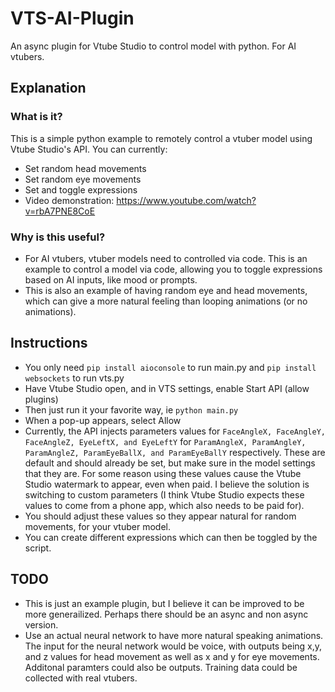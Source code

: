# VTS-AI-Plugin
 An async plugin for Vtube Studio to control model with python. For AI vtubers.
 
## Explanation
### What is it?
This is a simple python example to remotely control a vtuber model using Vtube Studio's API. You can currently:
* Set random head movements
* Set random eye movements
* Set and toggle expressions
* Video demonstration: https://www.youtube.com/watch?v=rbA7PNE8CoE

### Why is this useful? 
* For AI vtubers, vtuber models need to controlled via code. This is an example to control a model via code, allowing you to toggle expressions based on AI inputs, like mood or prompts. 
* This is also an example of having random eye and head movements, which can give a more natural feeling than looping animations (or no animations). 

## Instructions
* You only need ```pip install aioconsole``` to run main.py and ```pip install websockets``` to run vts.py
* Have Vtube Studio open, and in VTS settings, enable Start  API (allow plugins)
* Then just run it your favorite way, ie ```python main.py```
* When a pop-up appears, select Allow
* Currently, the API injects parameters values for ```FaceAngleX, FaceAngleY, FaceAngleZ, EyeLeftX, and EyeLeftY``` for ```ParamAngleX, ParamAngleY, ParamAngleZ, ParamEyeBallX, and ParamEyeBallY``` respectively. These are default and should already be set, but make sure in the model settings that they are. For some reason using these values cause the Vtube Studio watermark to appear, even when paid. I believe the solution is switching to custom parameters (I think Vtube Studio expects these values to come from a phone app, which also needs to be paid for).
* You should adjust these values so they appear natural for random movements, for your vtuber model.
* You can create different expressions which can then be toggled by the script.


## TODO
* This is just an example plugin, but I believe it can be improved to be more generailized. Perhaps there should be an async and non async version.
* Use an actual neural network to have more natural speaking animations. The input for the neural network would be voice, with outputs being x,y, and z values for head movement as well as x and y for eye movements. Additonal paramters could also be outputs. Training data could be collected with real vtubers.




